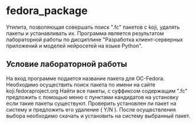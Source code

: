# fedora_package
Утилита, позволяющая совершать поиск ".fc" пакетов с koji, удалять пакеты и устанавливать их. 
Программа является результатом лабораторной работы по дисциплине "Разработка клиент-серверных приложений и моделей нейросетей на языке Python". 

## Условие лабораторной работы
На вход программе подается название пакета для ОС-Fedora. 
Необходимо осуществить поиск пакета по имени на сайте  koji.fedoraproject.org
Найти все пакеты, с суффиксом содержащим ".fc" предложить с помощью меню с пунктами кандидатов на установку если такие пакеты существуют.
Проверить установлен ли пакет на систему и предложить его удаление ( Y/N ). 
После осуществления выбора необходимо скачать и установить на систему выбранный пакет.
